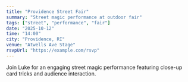 ```yaml
---
title: "Providence Street Fair"
summary: "Street magic performance at outdoor fair"
tags: ["street", "performance", "fair"]
date: "2025-10-12"
time: "14:00"
city: "Providence, RI"
venue: "Atwells Ave Stage"
rsvpUrl: "https://example.com/rsvp"
---
```

Join Luke for an engaging street magic performance featuring close-up card tricks and audience interaction.